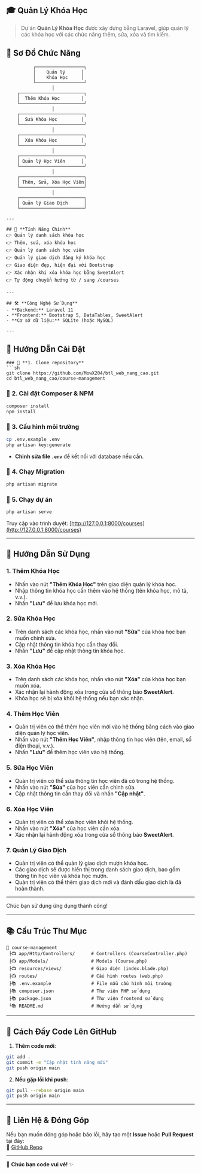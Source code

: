## 🎓 **Quản Lý Khóa Học**

> Dự án **Quản Lý Khóa Học** được xây dựng bằng Laravel, giúp quản lý các khóa học với các chức năng thêm, sửa, xóa và tìm kiếm.



## 📌 **Sơ Đồ Chức Năng**

```plaintext
          ┌──────────────────┐
          │    Quản lý      │
          │    Khóa Học     │
          └──────────────────┘
                 │
    ┌────────────────────────┐
    │  Thêm Khóa Học        │
    └────────────────────────┘
                 │
    ┌────────────────────────┐
    │  Sửa Khóa Học         │
    └────────────────────────┘
                 │
    ┌────────────────────────┐
    │  Xóa Khóa Học         │
    └────────────────────────┘
                 │
    ┌────────────────────────┐
    │ Quản lý Học Viên      │
    └────────────────────────┘
                 │
    ┌────────────────────────┐
    │ Thêm, Sửa, Xóa Học Viên│
    └────────────────────────┘
                 │
    ┌────────────────────────┐
    │ Quản lý Giao Dịch      │
    └────────────────────────┘

---

## 📌 **Tính Năng Chính**
👉 Quản lý danh sách khóa học
👉 Thêm, sửa, xóa khóa học
👉 Quản lý danh sách học viên
👉 Quản lý giao dịch đăng ký khóa học
👉 Giao diện đẹp, hiện đại với Bootstrap
👉 Xác nhận khi xóa khóa học bằng SweetAlert
👉 Tự động chuyển hướng từ / sang /courses

---

## 🛠 **Công Nghệ Sử Dụng**
- **Backend:** Laravel 11
- **Frontend:** Bootstrap 5, DataTables, SweetAlert
- **Cơ sở dữ liệu:** SQLite (hoặc MySQL)

---
```
## 🚀 **Hướng Dẫn Cài Đặt**
```
### 🔹 **1. Clone repository**
```sh
git clone https://github.com/MowX204/btl_web_nang_cao.git
cd btl_web_nang_cao/course-management
```

### 🔹 **2. Cài đặt Composer & NPM**
```sh
composer install
npm install
```

### 🔹 **3. Cấu hình môi trường**
```sh
cp .env.example .env
php artisan key:generate
```
- **Chỉnh sửa file `.env`** để kết nối với database nếu cần.

### 🔹 **4. Chạy Migration**
```sh
php artisan migrate
```

### 🔹 **5. Chạy dự án**
```sh
php artisan serve
```
Truy cập vào trình duyệt: [http://127.0.0.1:8000/courses](http://127.0.0.1:8000/courses)

---

## 📌 **Hướng Dẫn Sử Dụng**

### **1. Thêm Khóa Học**
- Nhấn vào nút **"Thêm Khóa Học"** trên giao diện quản lý khóa học.
- Nhập thông tin khóa học cần thêm vào hệ thống (tên khóa học, mô tả, v.v.).
- Nhấn **"Lưu"** để lưu khóa học mới.

### **2. Sửa Khóa Học**
- Trên danh sách các khóa học, nhấn vào nút **"Sửa"** của khóa học bạn muốn chỉnh sửa.
- Cập nhật thông tin khóa học cần thay đổi.
- Nhấn **"Lưu"** để cập nhật thông tin khóa học.

### **3. Xóa Khóa Học**
- Trên danh sách các khóa học, nhấn vào nút **"Xóa"** của khóa học bạn muốn xóa.
- Xác nhận lại hành động xóa trong cửa sổ thông báo **SweetAlert**.
- Khóa học sẽ bị xóa khỏi hệ thống nếu bạn xác nhận.

### **4. Thêm Học Viên**
- Quản trị viên có thể thêm học viên mới vào hệ thống bằng cách vào giao diện quản lý học viên.
- Nhấn vào nút **"Thêm Học Viên"**, nhập thông tin học viên (tên, email, số điện thoại, v.v.).
- Nhấn **"Lưu"** để thêm học viên vào hệ thống.

### **5. Sửa Học Viên**
- Quản trị viên có thể sửa thông tin học viên đã có trong hệ thống.
- Nhấn vào nút **"Sửa"** của học viên cần chỉnh sửa.
- Cập nhật thông tin cần thay đổi và nhấn **"Cập nhật"**.

### **6. Xóa Học Viên**
- Quản trị viên có thể xóa học viên khỏi hệ thống.
- Nhấn vào nút **"Xóa"** của học viên cần xóa.
- Xác nhận lại hành động xóa trong cửa sổ thông báo **SweetAlert**.

### **7. Quản Lý Giao Dịch**
- Quản trị viên có thể quản lý giao dịch mượn khóa học.
- Các giao dịch sẽ được hiển thị trong danh sách giao dịch, bao gồm thông tin học viên và khóa học mượn.
- Quản trị viên có thể thêm giao dịch mới và đánh dấu giao dịch là đã hoàn thành.

---

Chúc bạn sử dụng ứng dụng thành công!


---

## 📚 **Cấu Trúc Thư Mục**
```
📆 course-management
 ├📺 app/Http/Controllers/      # Controllers (CourseController.php)
 ├📺 app/Models/                # Models (Course.php)
 ├📺 resources/views/           # Giao diện (index.blade.php)
 ├📺 routes/                    # Cấu hình routes (web.php)
 ├📚 .env.example               # File mẫu cấu hình môi trường
 ├📚 composer.json              # Thư viện PHP sử dụng
 ├📚 package.json               # Thư viện frontend sử dụng
 └📚 README.md                  # Hướng dẫn sử dụng
```

---

## 🚒 **Cách Đẩy Code Lên GitHub**
1. **Thêm code mới**:
```sh
git add .
git commit -m "Cập nhật tính năng mới"
git push origin main
```

2. **Nếu gặp lỗi khi push**:
```sh
git pull --rebase origin main
git push origin main
```

---

## 📩 **Liên Hệ & Đóng Góp**
Nếu bạn muốn đóng góp hoặc báo lỗi, hãy tạo một **Issue** hoặc **Pull Request** tại đây:  
🔗 [GitHub Repo](https://github.com/MowX204/btl_web_nang_cao)

---

🚀 **Chúc bạn code vui vẻ!** ✨

